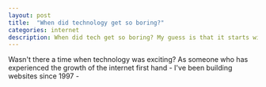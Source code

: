 ```yaml
---
layout: post
title:  "When did technology get so boring?"
categories: internet
description: When did tech get so boring? My guess is that it starts with Facebook.
---
```


Wasn't there a time when technology was exciting? As someone who has experienced the growth of the internet first hand - I've been building websites since 1997 - 
